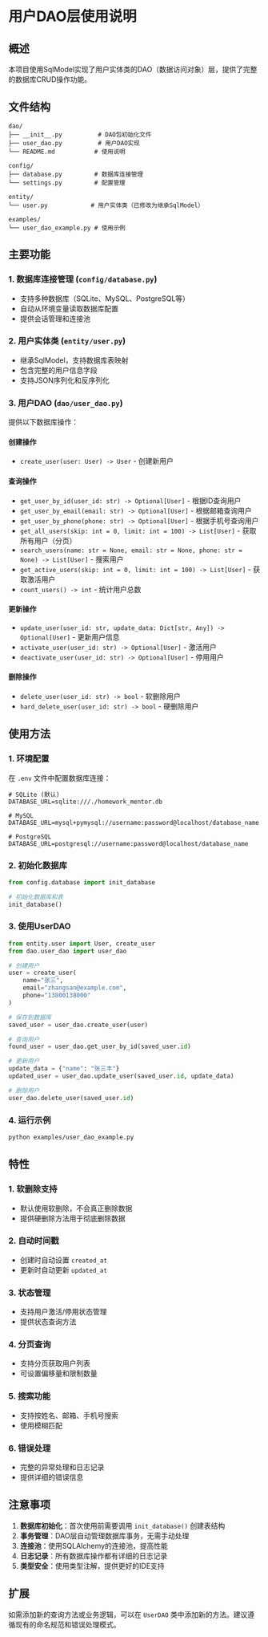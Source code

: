 # 用户DAO层使用说明

## 概述

本项目使用SqlModel实现了用户实体类的DAO（数据访问对象）层，提供了完整的数据库CRUD操作功能。

## 文件结构

```
dao/
├── __init__.py          # DAO包初始化文件
├── user_dao.py          # 用户DAO实现
└── README.md           # 使用说明

config/
├── database.py         # 数据库连接管理
└── settings.py         # 配置管理

entity/
└── user.py            # 用户实体类（已修改为继承SqlModel）

examples/
└── user_dao_example.py # 使用示例
```

## 主要功能

### 1. 数据库连接管理 (`config/database.py`)

- 支持多种数据库（SQLite、MySQL、PostgreSQL等）
- 自动从环境变量读取数据库配置
- 提供会话管理和连接池

### 2. 用户实体类 (`entity/user.py`)

- 继承SqlModel，支持数据库表映射
- 包含完整的用户信息字段
- 支持JSON序列化和反序列化

### 3. 用户DAO (`dao/user_dao.py`)

提供以下数据库操作：

#### 创建操作
- `create_user(user: User) -> User` - 创建新用户

#### 查询操作
- `get_user_by_id(user_id: str) -> Optional[User]` - 根据ID查询用户
- `get_user_by_email(email: str) -> Optional[User]` - 根据邮箱查询用户
- `get_user_by_phone(phone: str) -> Optional[User]` - 根据手机号查询用户
- `get_all_users(skip: int = 0, limit: int = 100) -> List[User]` - 获取所有用户（分页）
- `search_users(name: str = None, email: str = None, phone: str = None) -> List[User]` - 搜索用户
- `get_active_users(skip: int = 0, limit: int = 100) -> List[User]` - 获取激活用户
- `count_users() -> int` - 统计用户总数

#### 更新操作
- `update_user(user_id: str, update_data: Dict[str, Any]) -> Optional[User]` - 更新用户信息
- `activate_user(user_id: str) -> Optional[User]` - 激活用户
- `deactivate_user(user_id: str) -> Optional[User]` - 停用用户

#### 删除操作
- `delete_user(user_id: str) -> bool` - 软删除用户
- `hard_delete_user(user_id: str) -> bool` - 硬删除用户

## 使用方法

### 1. 环境配置

在 `.env` 文件中配置数据库连接：

```env
# SQLite (默认)
DATABASE_URL=sqlite:///./homework_mentor.db

# MySQL
DATABASE_URL=mysql+pymysql://username:password@localhost/database_name

# PostgreSQL
DATABASE_URL=postgresql://username:password@localhost/database_name
```

### 2. 初始化数据库

```python
from config.database import init_database

# 初始化数据库和表
init_database()
```

### 3. 使用UserDAO

```python
from entity.user import User, create_user
from dao.user_dao import user_dao

# 创建用户
user = create_user(
    name="张三",
    email="zhangsan@example.com",
    phone="13800138000"
)

# 保存到数据库
saved_user = user_dao.create_user(user)

# 查询用户
found_user = user_dao.get_user_by_id(saved_user.id)

# 更新用户
update_data = {"name": "张三丰"}
updated_user = user_dao.update_user(saved_user.id, update_data)

# 删除用户
user_dao.delete_user(saved_user.id)
```

### 4. 运行示例

```bash
python examples/user_dao_example.py
```

## 特性

### 1. 软删除支持
- 默认使用软删除，不会真正删除数据
- 提供硬删除方法用于彻底删除数据

### 2. 自动时间戳
- 创建时自动设置 `created_at`
- 更新时自动更新 `updated_at`

### 3. 状态管理
- 支持用户激活/停用状态管理
- 提供状态查询方法

### 4. 分页查询
- 支持分页获取用户列表
- 可设置偏移量和限制数量

### 5. 搜索功能
- 支持按姓名、邮箱、手机号搜索
- 使用模糊匹配

### 6. 错误处理
- 完整的异常处理和日志记录
- 提供详细的错误信息

## 注意事项

1. **数据库初始化**：首次使用前需要调用 `init_database()` 创建表结构
2. **事务管理**：DAO层自动管理数据库事务，无需手动处理
3. **连接池**：使用SQLAlchemy的连接池，提高性能
4. **日志记录**：所有数据库操作都有详细的日志记录
5. **类型安全**：使用类型注解，提供更好的IDE支持

## 扩展

如需添加新的查询方法或业务逻辑，可以在 `UserDAO` 类中添加新的方法。建议遵循现有的命名规范和错误处理模式。 

